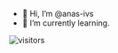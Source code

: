 - 👋 Hi, I’m @anas-ivs
- 🌱 I’m currently learning.



 ![visitors](https://visitor-badge.glitch.me/badge?page_id=anas-ivs.visitor-badge)
<!---
anasothman-myy/anasothman-myy is a ✨ special ✨ repository because its `README.md` (this file) appears on your GitHub profile.
You can click the Preview link to take a look at your changes.
--->
